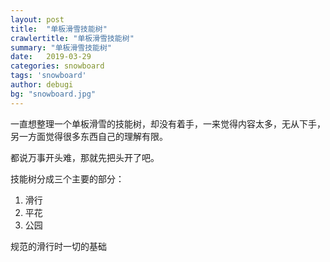 ```yaml
---
layout: post
title:  "单板滑雪技能树"
crawlertitle: "单板滑雪技能树"
summary: "单板滑雪技能树"
date:   2019-03-29
categories: snowboard
tags: 'snowboard'
author: debugi
bg: "snowboard.jpg"
---
```


一直想整理一个单板滑雪的技能树，却没有着手，一来觉得内容太多，无从下手，另一方面觉得很多东西自己的理解有限。  

都说万事开头难，那就先把头开了吧。

技能树分成三个主要的部分：

1. 滑行
2. 平花
3. 公园

规范的滑行时一切的基础
